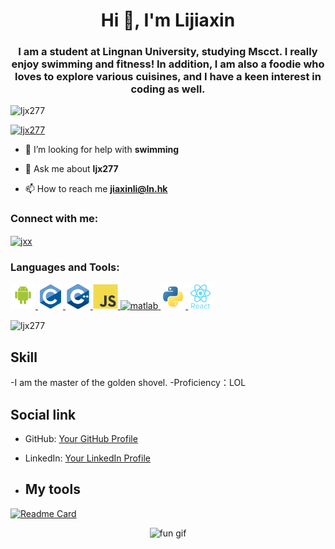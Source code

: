 <h1 align="center">Hi 👋, I'm Lijiaxin</h1>
<h3 align="center">I am a student at Lingnan University, studying Mscct. I really enjoy swimming and fitness! In addition, I am also a foodie who loves to explore various cuisines, and I have a keen interest in coding as well.

</h3>

<p align="left"> <img src="https://komarev.com/ghpvc/?username=ljx277&label=Profile%20views&color=0e75b6&style=flat" alt="ljx277" /> </p>

<p align="left"> <a href="https://github.com/ryo-ma/github-profile-trophy"><img src="https://github-profile-trophy.vercel.app/?username=ljx277" alt="ljx277" /></a> </p>

- 🤝 I’m looking for help with **swimming**

- 💬 Ask me about **ljx277**

- 📫 How to reach me **jiaxinli@ln.hk**

<h3 align="left">Connect with me:</h3>
<p align="left">
<a href="https://fb.com/jxx" target="blank"><img align="center" src="https://raw.githubusercontent.com/rahuldkjain/github-profile-readme-generator/master/src/images/icons/Social/facebook.svg" alt="jxx" height="30" width="40" /></a>
</p>

<h3 align="left">Languages and Tools:</h3>
<p align="left"> <a href="https://developer.android.com" target="_blank" rel="noreferrer"> <img src="https://raw.githubusercontent.com/devicons/devicon/master/icons/android/android-original-wordmark.svg" alt="android" width="40" height="40"/> </a> <a href="https://www.cprogramming.com/" target="_blank" rel="noreferrer"> <img src="https://raw.githubusercontent.com/devicons/devicon/master/icons/c/c-original.svg" alt="c" width="40" height="40"/> </a> <a href="https://www.w3schools.com/cpp/" target="_blank" rel="noreferrer"> <img src="https://raw.githubusercontent.com/devicons/devicon/master/icons/cplusplus/cplusplus-original.svg" alt="cplusplus" width="40" height="40"/> </a> <a href="https://developer.mozilla.org/en-US/docs/Web/JavaScript" target="_blank" rel="noreferrer"> <img src="https://raw.githubusercontent.com/devicons/devicon/master/icons/javascript/javascript-original.svg" alt="javascript" width="40" height="40"/> </a> <a href="https://www.mathworks.com/" target="_blank" rel="noreferrer"> <img src="https://upload.wikimedia.org/wikipedia/commons/2/21/Matlab_Logo.png" alt="matlab" width="40" height="40"/> </a> <a href="https://www.python.org" target="_blank" rel="noreferrer"> <img src="https://raw.githubusercontent.com/devicons/devicon/master/icons/python/python-original.svg" alt="python" width="40" height="40"/> </a> <a href="https://reactjs.org/" target="_blank" rel="noreferrer"> <img src="https://raw.githubusercontent.com/devicons/devicon/master/icons/react/react-original-wordmark.svg" alt="react" width="40" height="40"/> </a> </p>

<p><img align="center" src="https://github-readme-stats.vercel.app/api/top-langs?username=ljx277&show_icons=true&locale=en&layout=compact" alt="ljx277" /></p>


## Skill
  -I am the master of the golden shovel.
  -Proficiency：LOL

## Social link
- GitHub: [Your GitHub Profile](https://github.com/ljx277)
- LinkedIn: [Your LinkedIn Profile](https://www.linkedin.com/in/ljx277)

- ## My tools
[![Readme Card](https://github-readme-stats.vercel.app/api?username=ljx277&title_color=ffffff&icon_color=bb2acf&text_color=daf7dc&bg_color=151515)](https://github.com/anuraghazra/github-readme-stats)


<!-- 添加趣味动图 -->
<p align="center">
  <img   src="https://media.giphy.com/media/JIX9t2j0ZTN9S/giphy.gif" alt="fun gif" width="300"/>
</p>
